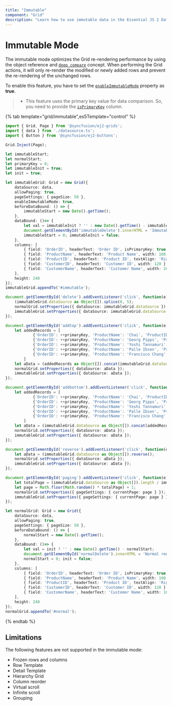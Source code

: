 ```yaml
---
title: "Immutable"
component: "Grid"
description: "Learn how to use immutable data in the Essential JS 2 DataGrid control."
---
```


# Immutable Mode

The immutable mode optimizes the Grid re-rendering performance by using the object reference and [`deep compare`](https://dmitripavlutin.com/how-to-compare-objects-in-javascript/#4-deep-equality) concept. When performing the Grid actions, it will only re-render the modified or newly added rows and prevent the re-rendering of the unchanged rows.

To enable this feature, you have to set the [`enableImmutableMode`](../api/grid/#enableImmutableMode) property as **true**.

>* This feature uses the primary key value for data comparison. So, you need to provide the [`isPrimaryKey`](../api/grid/column/#isprimarykey) column.

{% tab template="grid/immutable",es5Template="control" %}

```typescript
import { Grid, Page } from '@syncfusion/ej2-grids';
import { data } from './datasource.ts';
import { Button } from '@syncfusion/ej2-buttons';

Grid.Inject(Page);

let immutableStart;
let normalStart;
let primaryKey = 0;
let immutableInit = true;
let init = true;

let immutableGrid: Grid = new Grid({
    dataSource: data,
    allowPaging: true,
    pageSettings: { pageSize: 50 },
    enableImmutableMode: true,
    beforeDataBound: () => {
        immutableStart = new Date().getTime();
    },
    dataBound: ()=> {
        let val = immutableInit ? '' : new Date().getTime() - immutableStart;
        document.getElementById('immutableDelete').innerHTML = 'Immutable rendering Time: ' + "<b>" + val + "</b>" + '<b>ms</b>';
        immutableStart = 0; immutableInit = false;
    },
    columns: [
        { field: 'OrderID', headerText: 'Order ID', isPrimaryKey: true, textAlign: 'Right', width: 120 },
        { field: 'ProductName', headerText: 'Product Name', width: 160 },
        { field: 'ProductID', headerText: 'Product ID', textAlign: 'Right', width: 120 },
        { field: 'CustomerID', headerText: 'Customer ID', width: 120 },
        { field: 'CustomerName', headerText: 'Customer Name', width: 160 }
    ],
    height: 240
});
immutableGrid.appendTo('#immutable');

document.getElementById('delete').addEventListener('click', function(e) {
    (immutableGrid.dataSource as Object[]).splice(0, 5);
    normalGrid.setProperties({ dataSource: immutableGrid.dataSource });
    immutableGrid.setProperties({ dataSource: immutableGrid.dataSource });
});

document.getElementById('addtop').addEventListener('click', function(e) {
    let addedRecords = [
            {'OrderID': ++primaryKey, 'ProductName': 'Chai', 'ProductID': 'Sasquatch Ale', 'CustomerID': 'QUEDE', 'CustomerName': 'Yoshi Tannamuri'},
            {'OrderID': ++primaryKey, 'ProductName': 'Georg Pipps', 'ProductID': 'Valkoinen suklaa', 'CustomerID': 'RATTC', 'CustomerName': 'Martín Sommer'},
            {'OrderID': ++primaryKey, 'ProductName': 'Yoshi Tannamuri', 'ProductID': 'Gula Malacca', 'CustomerID': 'COMMI', 'CustomerName': 'Ann Devon'},
            {'OrderID': ++primaryKey, 'ProductName': 'Palle Ibsen', 'ProductID': 'Rogede sild', 'CustomerID': 'RATTC', 'CustomerName': 'Paula Wilson'},
            {'OrderID': ++primaryKey, 'ProductName': 'Francisco Chang', 'ProductID': 'Mascarpone Fabioli', 'CustomerID': 'ROMEY', 'CustomerName': 'Jose Pavarotti'}
        ]
    let aData = (addedRecords as Object[]).concat(immutableGrid.dataSource);
    normalGrid.setProperties({ dataSource: aData });
    immutableGrid.setProperties({ dataSource: aData });
});

document.getElementById('addbottom').addEventListener('click', function(e) {
    let addedRecords = [
            {'OrderID': ++primaryKey, 'ProductName': 'Chai', 'ProductID': 'Sasquatch Ale', 'CustomerID': 'QUEDE', 'CustomerName': 'Yoshi Tannamuri'},
            {'OrderID': ++primaryKey, 'ProductName': 'Georg Pipps', 'ProductID': 'Valkoinen suklaa', 'CustomerID': 'RATTC', 'CustomerName': 'Martín Sommer'},
            {'OrderID': ++primaryKey, 'ProductName': 'Yoshi Tannamuri', 'ProductID': 'Gula Malacca', 'CustomerID': 'COMMI', 'CustomerName': 'Ann Devon'},
            {'OrderID': ++primaryKey, 'ProductName': 'Palle Ibsen', 'ProductID': 'Rogede sild', 'CustomerID': 'RATTC', 'CustomerName': 'Paula Wilson'},
            {'OrderID': ++primaryKey, 'ProductName': 'Francisco Chang', 'ProductID': 'Mascarpone Fabioli', 'CustomerID': 'ROMEY', 'CustomerName': 'Jose Pavarotti'}
        ]
    let aData = (immutableGrid.dataSource as Object[]).concat(addedRecords);
    normalGrid.setProperties({ dataSource: aData });
    immutableGrid.setProperties({ dataSource: aData });
});

document.getElementById('reverse').addEventListener('click', function(e) {
    let aData = (immutableGrid.dataSource as Object[]).reverse();
    normalGrid.setProperties({ dataSource: aData });
    immutableGrid.setProperties({ dataSource: aData });
});

document.getElementById('paging').addEventListener('click', function(e) {
    let totalPage = (immutableGrid.dataSource as Object[]).length / immutableGrid.pageSettings.pageSize;
    let page = Math.floor(Math.random() * totalPage) + 1;
    normalGrid.setProperties({ pageSettings: { currentPage: page } });
    immutableGrid.setProperties({ pageSettings: { currentPage: page } });
});

let normalGrid: Grid = new Grid({
    dataSource: data,
    allowPaging: true,
    pageSettings: { pageSize: 50 },
    beforeDataBound: () => {
        normalStart = new Date().getTime();
    },
    dataBound: ()=> {
        let val = init ? '' : new Date().getTime() - normalStart;
        document.getElementById('normalDelete').innerHTML = 'Normal rendering Time: ' + "<b>" + val + "</b>" + '<b>ms</b>';
        normalStart = 0; init = false;
    },
    columns: [
        { field: 'OrderID', headerText: 'Order ID', isPrimaryKey: true, textAlign: 'Right', width: 120 },
        { field: 'ProductName', headerText: 'Product Name', width: 160 },
        { field: 'ProductID', headerText: 'Product ID', textAlign: 'Right', width: 120 },
        { field: 'CustomerID', headerText: 'Customer ID', width: 120 },
        { field: 'CustomerName', headerText: 'Customer Name', width: 160 }
    ],
    height: 240
});
normalGrid.appendTo('#normal');

```

{% endtab %}

## Limitations

The following features are not supported in the immutable mode:

* Frozen rows and columns
* Row Template
* Detail Template
* Hierarchy Grid
* Column reorder
* Virtual scroll
* Infinite scroll
* Grouping
